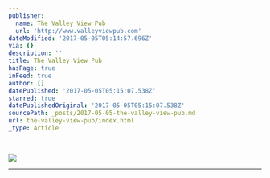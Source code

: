 ```yaml
---
publisher:
  name: The Valley View Pub
  url: 'http://www.valleyviewpub.com'
dateModified: '2017-05-05T05:14:57.696Z'
via: {}
description: ''
title: The Valley View Pub
hasPage: true
inFeed: true
author: []
datePublished: '2017-05-05T05:15:07.538Z'
starred: true
datePublishedOriginal: '2017-05-05T05:15:07.538Z'
sourcePath: _posts/2017-05-05-the-valley-view-pub.md
url: the-valley-view-pub/index.html
_type: Article

---
```

![](https://the-grid-user-content.s3-us-west-2.amazonaws.com/91d752d7-5ce5-4abe-95dd-eed4fbb1f268.jpg)

---